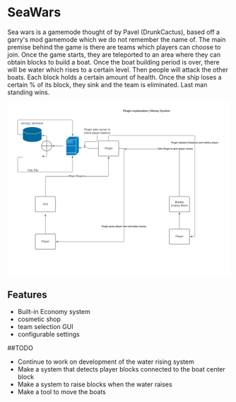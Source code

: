 # SeaWars
Sea wars is a gamemode thought of by Pavel (DrunkCactus), based off a garry's mod gamemode which we do not remember the name of. The main premise behind the game is there are teams which players can choose to join. Once the game starts, they are teleported to an area where they can obtain blocks to build a boat. Once the boat building period is over, there will be water which rises to a certain level. Then people will attack the other boats. Each block holds a certain amount of health. Once the ship loses a certain % of its block, they sink and the team is eliminated. Last man standing wins.

![stack Overflow](https://raw.githubusercontent.com/Alexsandwich/SeaWars/master/Blank%20Diagram%20%5B1%5D%20Page%201.png?token=AOQCZF2LEDIJ7ZNRY5E2EYLAXOZG2)
## Features
* Built-in Economy system 
* cosmetic shop
* team selection GUI
* configurable settings


##TODO
* Continue to work on development of the water rising system
* Make a system that detects player blocks connected to the boat center block
* Make a system to raise blocks when the water raises
* Make a tool to move the boats
